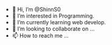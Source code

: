 - 👋 Hi, I’m @ShinnS0
- 👀 I’m interested in Programming.
- 🌱 I’m currently learning web develop.
- 💞️ I’m looking to collaborate on ...
- 📫 How to reach me ...

<!---
ShinnS0/ShinnS0 is a ✨ special ✨ repository because its `README.md` (this file) appears on your GitHub profile.
You can click the Preview link to take a look at your changes.
--->
